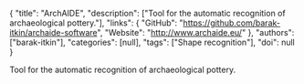 {
  "title": "ArchAIDE",
  "description": ["Tool for the automatic recognition of archaeological pottery."],
  "links": {
    "GitHub": "https://github.com/barak-itkin/archaide-software",
    "Website": "http://www.archaide.eu/"
  },
  "authors": ["barak-itkin"],
  "categories": [null],
  "tags": ["Shape recognition"],
  "doi": null
}

<!-- Generated by csv2md.R – do not edit by hand -->

Tool for the automatic recognition of archaeological pottery.